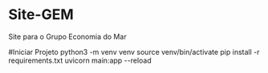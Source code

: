 # Site-GEM
Site para o Grupo Economia do Mar


#Iniciar Projeto
python3 -m venv venv
source venv/bin/activate
pip install -r requirements.txt
uvicorn main:app --reload
